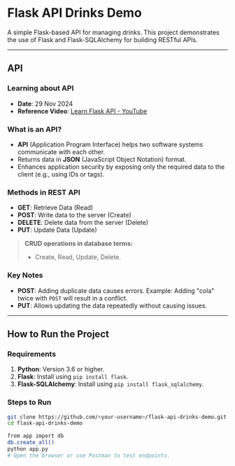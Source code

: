 # Flask API Drinks Demo

A simple Flask-based API for managing drinks. This project demonstrates the use of Flask and Flask-SQLAlchemy for building RESTful APIs.

---

## **API**

### **Learning about API**
- **Date**: 29 Nov 2024
- **Reference Video**: [Learn Flask API - YouTube](https://www.youtube.com/watch?v=qbLc5a9jdXo)

### **What is an API?**
- **API** (Application Program Interface) helps two software systems communicate with each other.
- Returns data in **JSON** (JavaScript Object Notation) format.
- Enhances application security by exposing only the required data to the client (e.g., using IDs or tags).

### **Methods in REST API**
- **GET**: Retrieve Data (Read)
- **POST**: Write data to the server (Create)
- **DELETE**: Delete data from the server (Delete)
- **PUT**: Update Data (Update)

> **CRUD operations in database terms:**
> - Create, Read, Update, Delete.

### **Key Notes**
- **POST**: Adding duplicate data causes errors. Example: Adding "cola" twice with `POST` will result in a conflict.
- **PUT**: Allows updating the data repeatedly without causing issues.

---

## **How to Run the Project**

### **Requirements**
1. **Python**: Version 3.6 or higher.
2. **Flask**: Install using `pip install flask`.
3. **Flask-SQLAlchemy**: Install using `pip install flask_sqlalchemy`.

### **Steps to Run**
```bash
git clone https://github.com/<your-username>/flask-api-drinks-demo.git
cd flask-api-drinks-demo

from app import db
db.create_all()
python app.py
# Open the browser or use Postman to test endpoints.

